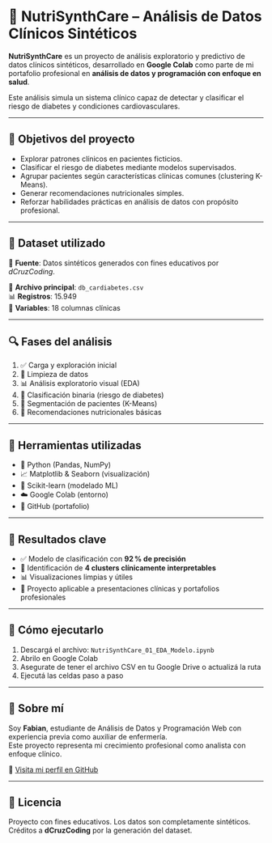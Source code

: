 # 🧪 NutriSynthCare – Análisis de Datos Clínicos Sintéticos

**NutriSynthCare** es un proyecto de análisis exploratorio y predictivo de datos clínicos sintéticos, desarrollado en **Google Colab** como parte de mi portafolio profesional en **análisis de datos y programación con enfoque en salud**.

Este análisis simula un sistema clínico capaz de detectar y clasificar el riesgo de diabetes y condiciones cardiovasculares.

---

## 📌 Objetivos del proyecto

- Explorar patrones clínicos en pacientes ficticios.
- Clasificar el riesgo de diabetes mediante modelos supervisados.
- Agrupar pacientes según características clínicas comunes (clustering K-Means).
- Generar recomendaciones nutricionales simples.
- Reforzar habilidades prácticas en análisis de datos con propósito profesional.

---

## 📁 Dataset utilizado

📂 **Fuente**: Datos sintéticos generados con fines educativos por *dCruzCoding*.

📄 **Archivo principal**: `db_cardiabetes.csv`  
📊 **Registros**: 15.949  
📌 **Variables**: 18 columnas clínicas

---

## 🔍 Fases del análisis

1. ✅ Carga y exploración inicial
2. 🧹 Limpieza de datos
3. 📊 Análisis exploratorio visual (EDA)
4. 🤖 Clasificación binaria (riesgo de diabetes)
5. 📌 Segmentación de pacientes (K-Means)
6. 🥗 Recomendaciones nutricionales básicas

---

## 🧰 Herramientas utilizadas

- 🐍 Python (Pandas, NumPy)
- 📈 Matplotlib & Seaborn (visualización)
- 🧠 Scikit-learn (modelado ML)
- ☁️ Google Colab (entorno)
- 🔗 GitHub (portafolio)

---

## 🎯 Resultados clave

- ✅ Modelo de clasificación con **92 % de precisión**
- 📍 Identificación de **4 clusters clínicamente interpretables**
- 📊 Visualizaciones limpias y útiles
- 🧪 Proyecto aplicable a presentaciones clínicas y portafolios profesionales

---

## 🚀 Cómo ejecutarlo

1. Descargá el archivo: `NutriSynthCare_01_EDA_Modelo.ipynb`
2. Abrilo en Google Colab
3. Asegurate de tener el archivo CSV en tu Google Drive o actualizá la ruta
4. Ejecutá las celdas paso a paso

---

## 🙋 Sobre mí

Soy **Fabian**, estudiante de Análisis de Datos y Programación Web con experiencia previa como auxiliar de enfermería.  
Este proyecto representa mi crecimiento profesional como analista con enfoque clínico.

🔗 [Visita mi perfil en GitHub](https://github.com/Fabian-Ra)

---

## 📄 Licencia

Proyecto con fines educativos. Los datos son completamente sintéticos. Créditos a **dCruzCoding** por la generación del dataset.

